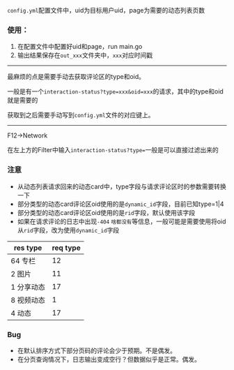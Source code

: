 `config.yml`配置文件中，uid为目标用户uid，page为需要的动态列表页数

### 使用：
1. 在配置文件中配置好uid和page，run main.go
2. 输出结果保存在`out_xxx`文件夹中，`xxx`对应时间戳

---

最麻烦的点是需要手动去获取评论区的type和oid。

一般是有一个`interaction-status?type=xxx&oid=xxx`的请求，其中的type和oid就是需要的

获取到之后需要手动写到`config.yml`文件的对应键上。

---

F12->Network

在左上方的Filter中输入`interaction-status?type=`一般是可以直接过滤出来的

### 注意

- 从动态列表请求回来的动态card中，type字段与请求评论区时的参数需要转换一下
- 部分类型的动态card评论区oid使用的是`dynamic_id`字段，目前已知type=1|4
- 部分类型的动态card评论区oid使用的是`rid`字段，默认使用该字段
- 如果在请求评论的日志中出现`-404` `啥都没有`等信息，一般可能是需要使用将oid从`rid`字段，改为使用`dynamic_id`字段

| res type   | req type |
| ---------- | -------- |
| 64 专栏    | 12       |
| 2 图片     | 11       |
| 1 分享动态 | 17       |
| 8 视频动态 | 1        |
| 4 动态     | 17       |

### Bug

- 在默认排序方式下部分页码的评论会少于预期。不是偶发。
- 在分页查询情况下，日志输出变成空行？但数据似乎是正常。偶发。